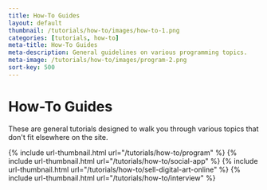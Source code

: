 ```yaml
---
title: How-To Guides
layout: default
thumbnail: /tutorials/how-to/images/how-to-1.png
categories: [tutorials, how-to]
meta-title: How-To Guides
meta-description: General guidelines on various programming topics.
meta-image: /tutorials/how-to/images/program-2.png
sort-key: 500
---
```


# How-To Guides

These are general tutorials designed to walk you through various topics that don't fit elsewhere on the site.

<div class="thumbnail-link-container">
{% include url-thumbnail.html url="/tutorials/how-to/program" %}
{% include url-thumbnail.html url="/tutorials/how-to/social-app" %}
{% include url-thumbnail.html url="/tutorials/how-to/sell-digital-art-online" %}
{% include url-thumbnail.html url="/tutorials/how-to/interview" %}
</div>